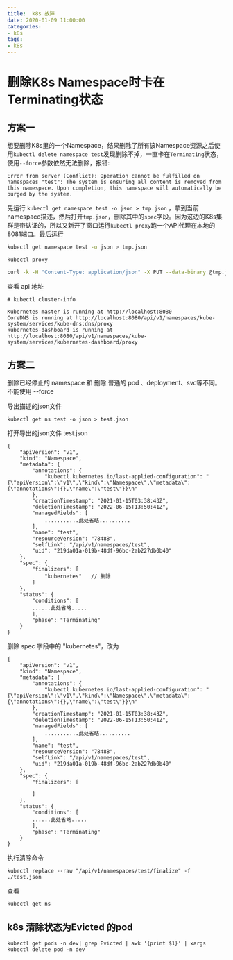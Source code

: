 ```yaml
---
title:  k8s 故障
date: 2020-01-09 11:00:00
categories: 
- k8s
tags:
- k8s
---
```


# 删除K8s Namespace时卡在Terminating状态

## 方案一

想要删除K8s里的一个Namespace，结果删除了所有该Namespace资源之后使用`kubectl delete namespace test`发现删除不掉，一直卡在`Terminating`状态，使用`--force`参数依然无法删除，报错:

```
Error from server (Conflict): Operation cannot be fulfilled on namespaces "test": The system is ensuring all content is removed from this namespace. Upon completion, this namespace will automatically be purged by the system.
```


先运行   `kubectl get namespace test -o json > tmp.json` ，拿到当前namespace描述，然后打开`tmp.json`，删除其中的`spec`字段。因为这边的K8s集群是带认证的，所以又新开了窗口运行`kubectl proxy`跑一个API代理在本地的8081端口。最后运行
```bash
kubectl get namespace test -o json > tmp.json
```

```bash
kubectl proxy
```

```bash
curl -k -H "Content-Type: application/json" -X PUT --data-binary @tmp.json http://127.0.0.1:8080/api/v1/namespaces/test/finalize
```

查看 api 地址

```
# kubectl cluster-info

Kubernetes master is running at http://localhost:8080
CoreDNS is running at http://localhost:8080/api/v1/namespaces/kube-system/services/kube-dns:dns/proxy
kubernetes-dashboard is running at http://localhost:8080/api/v1/namespaces/kube-system/services/kubernetes-dashboard/proxy
```


## 方案二

删除已经停止的 namespace 和 删除 普通的 pod 、deployment、svc等不同。不能使用 --force

导出描述的json文件
```
kubectl get ns test -o json > test.json
```

打开导出的json文件 test.json

```
{
    "apiVersion": "v1",
    "kind": "Namespace",
    "metadata": {
        "annotations": {
            "kubectl.kubernetes.io/last-applied-configuration": "{\"apiVersion\":\"v1\",\"kind\":\"Namespace\",\"metadata\":{\"annotations\":{},\"name\":\"test\"}}\n"
        },
        "creationTimestamp": "2021-01-15T03:38:43Z",
        "deletionTimestamp": "2022-06-15T13:50:41Z",
        "managedFields": [
            ...........此处省略..........
        ],
        "name": "test",
        "resourceVersion": "78488",
        "selfLink": "/api/v1/namespaces/test",
        "uid": "219da01a-019b-48df-96bc-2ab227db0b40"
    },
    "spec": {
        "finalizers": [
			"kubernetes"   // 删除 
        ]
    },
    "status": {
        "conditions": [
		......此处省略.....
        ],
        "phase": "Terminating"
    }
}

```

删除 spec 字段中的 "kubernetes"，改为
```
{
    "apiVersion": "v1",
    "kind": "Namespace",
    "metadata": {
        "annotations": {
            "kubectl.kubernetes.io/last-applied-configuration": "{\"apiVersion\":\"v1\",\"kind\":\"Namespace\",\"metadata\":{\"annotations\":{},\"name\":\"test\"}}\n"
        },
        "creationTimestamp": "2021-01-15T03:38:43Z",
        "deletionTimestamp": "2022-06-15T13:50:41Z",
        "managedFields": [
            ...........此处省略..........
        ],
        "name": "test",
        "resourceVersion": "78488",
        "selfLink": "/api/v1/namespaces/test",
        "uid": "219da01a-019b-48df-96bc-2ab227db0b40"
    },
    "spec": {
        "finalizers": [

        ]
    },
    "status": {
        "conditions": [
		......此处省略.....
        ],
        "phase": "Terminating"
    }
}
```

执行清除命令
```
kubectl replace --raw "/api/v1/namespaces/test/finalize" -f ./test.json
```

查看
```
kubectl get ns
```

## k8s 清除状态为Evicted 的pod
```
kubectl get pods -n dev| grep Evicted | awk '{print $1}' | xargs kubectl delete pod -n dev
```

